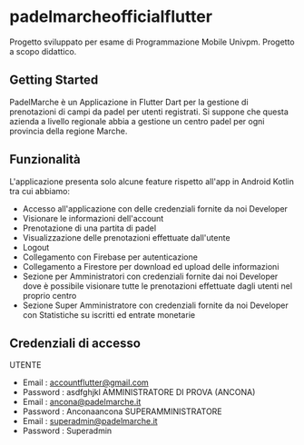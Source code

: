 # padelmarcheofficialflutter

Progetto sviluppato per esame di Programmazione Mobile Univpm.
Progetto a scopo didattico.

## Getting Started

PadelMarche è un Applicazione in Flutter Dart per la gestione di prenotazioni di campi da padel
per utenti registrati.
Si suppone che questa azienda a livello regionale abbia a gestione un centro padel per ogni provincia
della regione Marche.

## Funzionalità

L'applicazione presenta solo alcune feature rispetto all'app in Android Kotlin tra cui
abbiamo:
- Accesso all'applicazione con delle credenziali fornite da noi Developer
- Visionare le informazioni dell'account
- Prenotazione di una partita di padel
- Visualizzazione delle prenotazioni effettuate dall'utente
- Logout
- Collegamento con Firebase per autenticazione
- Collegamento a Firestore per download ed upload delle informazioni
- Sezione per Amministratori con credenziali fornite dai noi Developer dove è possibile visionare
tutte le prenotazioni effettuate dagli utenti nel proprio centro
- Sezione Super Amministratore con credenziali fornite da noi Developer con Statistiche su iscritti
ed entrate monetarie


## Credenziali di accesso
UTENTE
- Email : accountflutter@gmail.com
- Password : asdfghjkl
AMMINISTRATORE DI PROVA (ANCONA)
- Email : ancona@padelmarche.it
- Password : Anconaancona
SUPERAMMINISTRATORE
- Email : superadmin@padelmarche.it
- Password : Superadmin

